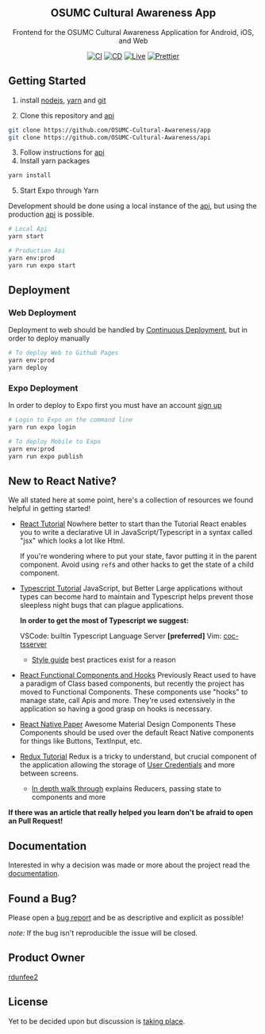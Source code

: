 <div align="center">
  <h2 align="center">OSUMC Cultural Awareness App</h2>

  <p align="center">
    Frontend for the OSUMC Cultural Awareness Application for Android, iOS, and Web
  </p>
  <a href="https://github.com/OSUMC-Cultural-Awareness/app/actions?query=workflow%3ACI"><img src="https://github.com/OSUMC-Cultural-Awareness/app/workflows/CI/badge.svg" alt="CI"/></a>
  <a href="https://github.com/OSUMC-Cultural-Awareness/app/actions?query=workflow%3ACD"><img src="https://github.com/OSUMC-Cultural-Awareness/app/workflows/CD/badge.svg" alt="CD"/></a>
  <a href="https://osumc-cultural-awareness.github.io/app"><img src="https://img.shields.io/badge/App-View%20Live%20Web-blue" alt="Live"/></a>
  <a href="https://github.com/prettier/prettier"><img src="https://img.shields.io/badge/code_style-prettier-ff69b4.svg?style=flat-square" alt="Prettier"></a>
</div>

## Getting Started

1. install [nodejs](https://nodejs.org/en/download/), [yarn](https://classic.yarnpkg.com/en/docs/install/#mac-stable) and [git](https://git-scm.com/downloads)

2. Clone this repository and [api](https://github.com/OSUMC-Cultural-Awareness/api)

```sh
git clone https://github.com/OSUMC-Cultural-Awareness/app
git clone https://github.com/OSUMC-Cultural-Awareness/api
```

3. Follow instructions for [api](https://github.com/OSUMC-Cultural-Awareness/api)
4. Install yarn packages

```sh
yarn install
```

5. Start Expo through Yarn

Development should be done using a local instance of the [api](https://github.com/OSUMC-Cultural-Awareness/api), but using the production [api](https://github.com/OSUMC-Cultural-Awareness/api) is possible.

```sh
# Local Api
yarn start

# Production Api
yarn env:prod
yarn run expo start
```

## Deployment

### Web Deployment

Deployment to web should be handled by [Continuous Deployment](https://github.com/OSUMC-Cultural-Awareness/app/actions?query=workflow%3ACD), but in order to deploy manually

```sh
# To deploy Web to Github Pages
yarn env:prod
yarn deploy
```

### Expo Deployment

In order to deploy to Expo first you must have an account [sign up](https://expo.io/signup)

```sh
# Login to Expo on the command line
yarn run expo login

# To deploy Mobile to Expo
yarn env:prod
yarn run expo publish
```

## New to React Native?

We all stated here at some point, here's a collection of resources we found helpful in getting started!

- [React Tutorial](https://reactjs.org/tutorial/tutorial.html) Nowhere better to start than the Tutorial
  React enables you to write a declarative UI in JavaScript/Typescript in a syntax called "jsx" which looks a lot like Html.

  If you're wondering where to put your state, favor putting it in the parent component. Avoid using `ref`s and other hacks to get the state
  of a child component.

- [Typescript Tutorial](https://www.typescriptlang.org/docs/handbook/release-notes/overview.html) JavaScript, but Better
  Large applications without types can become hard to maintain and Typescript helps prevent those sleepless night bugs that can plague applications.

  **In order to get the most of Typescript we suggest:**

  VSCode: builtin Typescript Language Server **[preferred]**
  Vim: [coc-tsserver](https://github.com/neoclide/coc-tsserver)

  - [Style guide](https://github.com/airbnb/javascript) best practices exist for a reason

- [React Functional Components and Hooks](https://reactjs.org/docs/hooks-intro.html)
  Previously React used to have a paradigm of Class based components, but recently the project has moved to Functional Components. These components use "hooks" to manage state, call Apis and more. They're used extensively in the application so having a good grasp on hooks is necessary.

- [React Native Paper](https://callstack.github.io/react-native-paper/index.html) Awesome Material Design Components
  These Components should be used over the default React Native components for things like Buttons, TextInput, etc.

- [Redux Tutorial](https://react-redux.js.org/introduction/basic-tutorial)
  Redux is a tricky to understand, but crucial component of the application allowing the storage of [User Credentials](https://github.com/OSUMC-Cultural-Awareness/app/blob/main/src/redux/UserReducer.ts) and more between screens.

  - [In depth walk through](https://www.valentinog.com/blog/redux/) explains Reducers, passing state to components and more

**If there was an article that really helped you learn don't be afraid to open an Pull Request!**

## Documentation

Interested in why a decision was made or more about the project read the [documentation](https://github.com/OSUMC-Cultural-Awareness/docs).

## Found a Bug?

Please open a [bug report](https://github.com/OSUMC-Cultural-Awareness/app/issues/new?assignees=&labels=app%2C+bug&template=bug_report.md&title=) and be as descriptive and explicit as possible!

_note:_ If the bug isn't reproducible the issue will be closed.

## Product Owner

[rdunfee2](https://github.com/rdunfee2)

## License

Yet to be decided upon but discussion is [taking place](https://github.com/OSUMC-Cultural-Awareness/app/issues/17).
